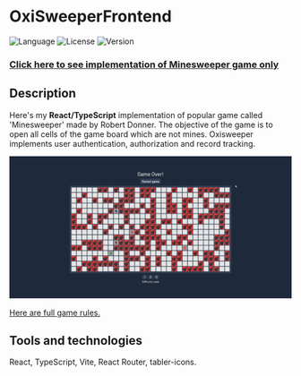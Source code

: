 # OxiSweeperFrontend
![Language](https://img.shields.io/badge/language-TypeScript-3993fa)
![License](https://img.shields.io/github/license/karolstawowski/MinesweeperTS?color=3993fa)
![Version](https://img.shields.io/badge/version-0.0.1-3993fa) <br>

### <a href="https://karolstawowski.github.io/MinesweeperTS/">Click here to see implementation of Minesweeper game only</a>

## Description

Here's my <b>React/TypeScript</b> implementation of popular game called 'Minesweeper' made by Robert Donner.
The objective of the game is to open all cells of the game board which are not mines.
Oxisweeper implements user authentication, authorization and record tracking.

<img src="preview.png">

<a href="https://en.wikipedia.org/wiki/Minesweeper_(video_game)">Here are full game rules.</a>

## Tools and technologies

React, TypeScript, Vite, React Router, tabler-icons.
